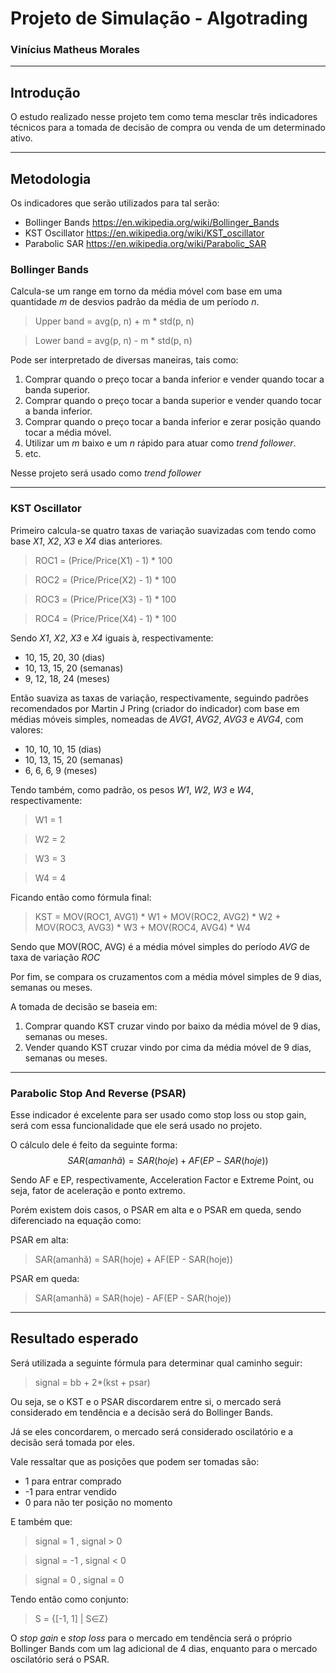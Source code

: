 # Projeto de Simulação - Algotrading
### Vinícius Matheus Morales
___
## Introdução
O estudo realizado nesse projeto tem como tema mesclar três indicadores técnicos para a tomada de decisão de compra ou venda de um determinado ativo.
___

## Metodologia
Os indicadores que serão utilizados para tal serão:
- Bollinger Bands https://en.wikipedia.org/wiki/Bollinger_Bands
- KST Oscillator https://en.wikipedia.org/wiki/KST_oscillator
- Parabolic SAR https://en.wikipedia.org/wiki/Parabolic_SAR

### Bollinger Bands
Calcula-se um range em torno da média móvel com base em uma quantidade *m* de desvios padrão da média de um período *n*.
> Upper band = avg(p, n) + m * std(p, n)

> Lower band = avg(p, n) - m * std(p, n)

Pode ser interpretado de diversas maneiras, tais como:
1. Comprar quando o preço tocar a banda inferior e vender quando tocar a banda superior.
2. Comprar quando o preço tocar a banda superior e vender quando tocar a banda inferior.
3. Comprar quando o preço tocar a banda inferior e zerar posição quando tocar a média móvel.
4. Utilizar um *m* baixo e um *n* rápido para atuar como *trend follower*.
5. etc.

Nesse projeto será usado como *trend follower*
___
### KST Oscillator
Primeiro calcula-se quatro taxas de variação suavizadas com tendo como base *X1*, *X2*, *X3* e *X4* dias anteriores.
> ROC1 = (Price/Price(X1) - 1) * 100

> ROC2 = (Price/Price(X2) - 1) * 100

> ROC3 = (Price/Price(X3) - 1) * 100

> ROC4 = (Price/Price(X4) - 1) * 100

Sendo *X1*, *X2*, *X3* e *X4* iguais à, respectivamente:
- 10, 15, 20, 30 (dias)
- 10, 13, 15, 20 (semanas)
- 9, 12, 18, 24 (meses)

Então suaviza as taxas de variação, respectivamente, seguindo padrões recomendados por Martin J Pring (criador do indicador) com base em médias móveis simples, nomeadas de *AVG1*, *AVG2*, *AVG3* e *AVG4*, com valores:
- 10, 10, 10, 15 (dias)
- 10, 13, 15, 20 (semanas)
- 6, 6, 6, 9 (meses)

Tendo também, como padrão, os pesos *W1*, *W2*, *W3* e *W4*, respectivamente:
> W1 = 1

> W2 = 2

> W3 = 3

> W4 = 4

Ficando então como fórmula final:
> KST = MOV(ROC1, AVG1) * W1 + MOV(ROC2, AVG2) * W2 + MOV(ROC3, AVG3) * W3 + MOV(ROC4, AVG4) * W4

Sendo que MOV(ROC, AVG) é a média móvel simples do período *AVG* de taxa de variação *ROC*

Por fim, se compara os cruzamentos com a média móvel simples de 9 dias, semanas ou meses.

A tomada de decisão se baseia em:
1. Comprar quando KST cruzar vindo por baixo da média móvel de 9 dias, semanas ou meses.
2. Vender quando KST cruzar vindo por cima da média móvel de 9 dias, semanas ou meses.
___
### Parabolic Stop And Reverse (PSAR)
Esse indicador é excelente para ser usado como stop loss ou stop gain, será com essa funcionalidade que ele será usado no projeto.

O cálculo dele é feito da seguinte forma:
$$ SAR(amanhã) = SAR(hoje) + AF(EP - SAR(hoje)) $$

Sendo AF e EP, respectivamente, Acceleration Factor e Extreme Point, ou seja, fator de aceleração e ponto extremo.

Porém existem dois casos, o PSAR em alta e o PSAR em queda, sendo diferenciado na equação como:

PSAR em alta:
> SAR(amanhã) = SAR(hoje) + AF(EP - SAR(hoje))

PSAR em queda:
> SAR(amanhã) = SAR(hoje) - AF(EP - SAR(hoje))
___
## Resultado esperado
Será utilizada a seguinte fórmula para determinar qual caminho seguir:
> signal = bb + 2*(kst + psar)

Ou seja, se o KST e o PSAR discordarem entre si, o mercado será considerado em tendência e a decisão será do Bollinger Bands.

Já se eles concordarem, o mercado será considerado oscilatório e a decisão será tomada por eles.

Vale ressaltar que as posições que podem ser tomadas são:
- 1 para entrar comprado
- -1 para entrar vendido
- 0 para não ter posição no momento

E também que:
> signal = 1 , signal > 0

> signal = -1 , signal < 0

> signal = 0 , signal = 0

Tendo então como conjunto:
> S = {[-1, 1] | S∈Z}

O *stop gain* e *stop loss* para o mercado em tendência será o próprio Bollinger Bands com um lag adicional de 4 dias, enquanto para o mercado oscilatório será o PSAR.
